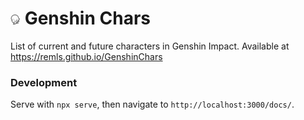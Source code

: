 # ![](/docs/icons/favicon-16x16.png) Genshin Chars

List of current and future characters in Genshin Impact. Available at https://remls.github.io/GenshinChars

### Development

Serve with `npx serve`, then navigate to `http://localhost:3000/docs/`.